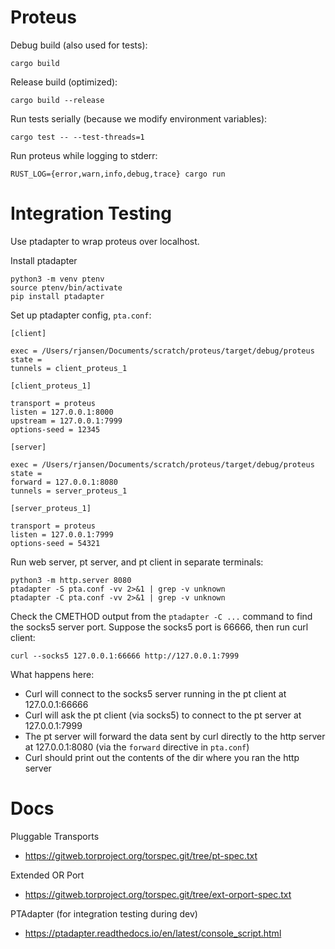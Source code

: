 # Proteus

Debug build (also used for tests):

    cargo build

Release build (optimized):

    cargo build --release

Run tests serially (because we modify environment variables):

    cargo test -- --test-threads=1

Run proteus while logging to stderr:

    RUST_LOG={error,warn,info,debug,trace} cargo run

# Integration Testing

Use ptadapter to wrap proteus over localhost.

Install ptadapter

    python3 -m venv ptenv
    source ptenv/bin/activate
    pip install ptadapter

Set up ptadapter config, `pta.conf`:

    [client]

    exec = /Users/rjansen/Documents/scratch/proteus/target/debug/proteus
    state = 
    tunnels = client_proteus_1

    [client_proteus_1]

    transport = proteus
    listen = 127.0.0.1:8000
    upstream = 127.0.0.1:7999
    options-seed = 12345

    [server]

    exec = /Users/rjansen/Documents/scratch/proteus/target/debug/proteus
    state = 
    forward = 127.0.0.1:8080
    tunnels = server_proteus_1

    [server_proteus_1]

    transport = proteus
    listen = 127.0.0.1:7999
    options-seed = 54321

Run web server, pt server, and pt client in separate terminals:

    python3 -m http.server 8080
    ptadapter -S pta.conf -vv 2>&1 | grep -v unknown
    ptadapter -C pta.conf -vv 2>&1 | grep -v unknown

Check the CMETHOD output from the `ptadapter -C ...` command to find the
socks5 server port. Suppose the socks5 port is 66666, then run curl client:

    curl --socks5 127.0.0.1:66666 http://127.0.0.1:7999

What happens here:

- Curl will connect to the socks5 server running in the pt client at
  127.0.0.1:66666
- Curl will ask the pt client (via socks5) to connect to the pt server at
  127.0.0.1:7999
- The pt server will forward the data sent by curl directly to the http server
  at 127.0.0.1:8080 (via the `forward` directive in `pta.conf`)
- Curl should print out the contents of the dir where you ran the http server

# Docs

Pluggable Transports
- https://gitweb.torproject.org/torspec.git/tree/pt-spec.txt

Extended OR Port
- https://gitweb.torproject.org/torspec.git/tree/ext-orport-spec.txt

PTAdapter (for integration testing during dev)
- https://ptadapter.readthedocs.io/en/latest/console_script.html
